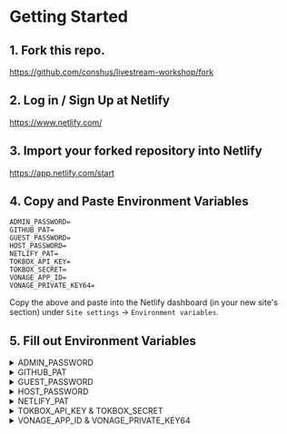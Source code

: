 # Getting Started

## 1. Fork this repo.

https://github.com/conshus/livestream-workshop/fork

## 2. Log in / Sign Up at Netlify

https://www.netlify.com/

## 3. Import your forked repository into Netlify

https://app.netlify.com/start

## 4. Copy and Paste Environment Variables

```
ADMIN_PASSWORD=
GITHUB_PAT=
GUEST_PASSWORD=
HOST_PASSWORD=
NETLIFY_PAT=
TOKBOX_API_KEY=
TOKBOX_SECRET=
VONAGE_APP_ID=
VONAGE_PRIVATE_KEY64=
```

Copy the above and paste into the Netlify dashboard (in your new site's section) under `Site settings` -> `Environment variables`. 

## 5. Fill out Environment Variables

<details>
    <summary>ADMIN_PASSWORD</summary>
    Set a password so you can log into the Admin dashbord at the `/admin` route.
</details>

<details>
    <summary>GITHUB_PAT</summary>
    Create your GitHub Personal Access Token here: https://github.com/settings/tokens
</details>

<details>
    <summary>GUEST_PASSWORD</summary>
    Set a password so that a Guest can join the live stream at the `/guest` route.
</details>

<details>
    <summary>HOST_PASSWORD</summary>
    Set a password so for the Host to direct the live stream at the `/host` route.
</details>

<details>
    <summary>NETLIFY_PAT</summary>
    Create your Netlify Personal Acess Token here: https://app.netlify.com/user/applications#personal-access-tokens
</details>

<details>
    <summary>TOKBOX_API_KEY & TOKBOX_SECRET</summary>
    Log in / Sign Up at TokBox Dashboard https://tokbox.com/account/ and create an Application.
</details>

<details>
    <summary>VONAGE_APP_ID & VONAGE_PRIVATE_KEY64</summary>
    Log in / Sign Up at Vonage Dashboard https://dashboard.nexmo.com/ and create an Application.
</details>
